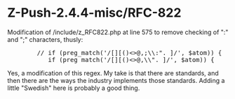 # Z-Push-2.4.4-misc/RFC-822

Modification of /include/z_RFC822.php at line 575 to remove checking of ":" and ";" characters, thusly:
<pre>
        // if (preg_match('/[][()<>@,;\\:". ]/', $atom)) {
           if (preg_match('/[][()<>@,\\". ]/', $atom)) {
</pre>

Yes, a modification of this regex. My take is that there are standards, and then there are the ways the industry implements those
standards.  Adding a little "Swedish" here is probably a good thing.
